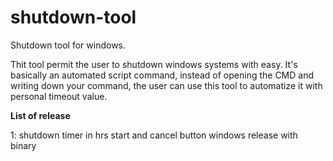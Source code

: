 # shutdown-tool
Shutdown tool for windows.

Thit tool permit the user to shutdown windows systems with easy.
It's basically an automated script command, instead of opening the CMD and writing down your command, the user can use this tool to automatize it with personal timeout value. 


**List of release**

1: shutdown timer in hrs
    start and cancel button
    windows release with binary
